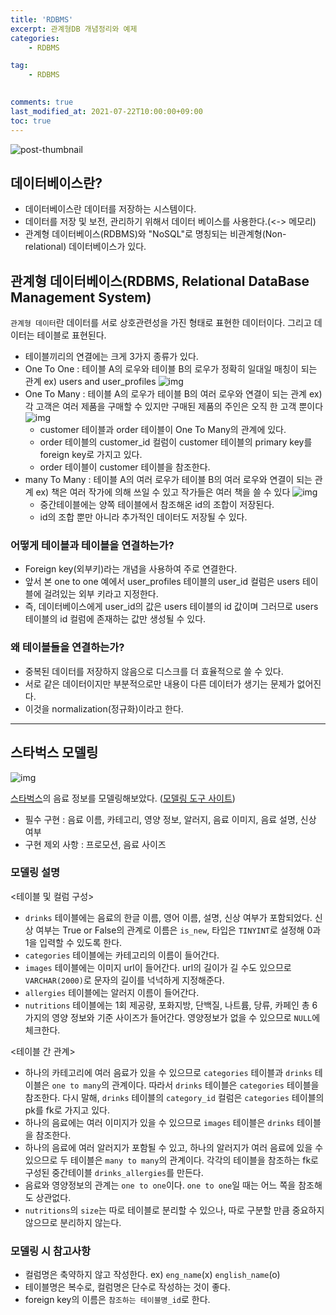 ```yaml
---
title: 'RDBMS'
excerpt: 관계형DB 개념정리와 예제
categories:
    - RDBMS

tag:
    - RDBMS
    

comments: true
last_modified_at: 2021-07-22T10:00:00+09:00
toc: true
---
```


![post-thumbnail](https://media.vlpt.us/images/suasue/post/d3225e9b-4180-4bab-894f-72c55b6a59dd/%EC%A0%9C%EB%AA%A9%EC%9D%84%20%EC%9E%85%EB%A0%A5%ED%95%B4%EC%A3%BC%EC%84%B8%EC%9A%94._001%20(2).png)

## 데이터베이스란?

- 데이터베이스란 데이터를 저장하는 시스템이다.
- 데이터를 저장 및 보전, 관리하기 위해서 데이터 베이스를 사용한다.(<-> 메모리)
- 관계형 데이터베이스(RDBMS)와 "NoSQL"로 명칭되는 비관계형(Non-relational) 데이터베이스가 있다.

## 관계형 데이터베이스(RDBMS, Relational DataBase Management System)

`관계형 데이터`란 데이터를 서로 상호관련성을 가진 형태로 표현한 데이터이다. 그리고 데이터는 테이블로 표현된다.

- 테이블끼리의 연결에는 크게 3가지 종류가 있다.
- One To One : 테이블 A의 로우와 테이블 B의 로우가 정확히 일대일 매칭이 되는 관계
  ex) users and user_profiles
  ![img](https://media.vlpt.us/images/suasue/post/a8f408fa-905b-4069-b1d4-53bddd585bfa/image.png)
- One To Many : 테이블 A의 로우가 테이블 B의 여러 로우와 연결이 되는 관계
  ex) 각 고객은 여러 제품을 구매할 수 있지만 구매된 제품의 주인은 오직 한 고객 뿐이다
  ![img](https://media.vlpt.us/images/suasue/post/526af478-64b8-4615-ab18-18427119c91d/image.png)
  - customer 테이블과 order 테이블이 One To Many의 관계에 있다.
  - order 테이블의 customer_id 컬럼이 customer 테이블의 primary key를 foreign key로 가지고 있다.
  - order 테이블이 customer 테이블을 참조한다.
- many To Many : 테이블 A의 여러 로우가 테이블 B의 여러 로우와 연결이 되는 관계
  ex) 책은 여러 작가에 의해 쓰일 수 있고 작가들은 여러 책을 쓸 수 있다
  ![img](https://media.vlpt.us/images/suasue/post/46d82ae7-b177-4af3-8769-f008743b550b/image.png)
  - 중간테이블에는 양쪽 테이블에서 참조해온 id의 조합이 저장된다.
  - id의 조합 뿐만 아니라 추가적인 데이터도 저장될 수 있다.

### 어떻게 테이블과 테이블을 연결하는가?

- Foreign key(외부키)라는 개념을 사용하여 주로 연결한다.
- 앞서 본 one to one 예에서 user_profiles 테이블의 user_id 컬럼은 users 테이블에 걸려있는 외부 키라고 지정한다.
- 즉, 데이터베이스에게 user_id의 값은 users 테이블의 id 값이며 그러므로 users 테이블의 id 컬럼에 존재하는 값만 생성될 수 있다.

### 왜 테이블들을 연결하는가?

- 중복된 데이터를 저장하지 않음으로 디스크를 더 효율적으로 쓸 수 있다.
- 서로 같은 데이터이지만 부분적으로만 내용이 다른 데이터가 생기는 문제가 없어진다.
- 이것을 normalization(정규화)이라고 한다.

------

## 스타벅스 모델링

![img](https://media.vlpt.us/images/suasue/post/7305c280-2a69-43ee-a68b-ca3d22e635dd/image.png)

[스타벅스](https://www.starbucks.co.kr/menu/drink_list.do)의 음료 정보를 모델링해보았다. ([모델링 도구 사이트](https://aquerytool.com/))

- 필수 구현 : 음료 이름, 카테고리, 영양 정보, 알러지, 음료 이미지, 음료 설명, 신상 여부
- 구현 제외 사항 : 프로모션, 음료 사이즈

### 모델링 설명

<테이블 및 컬럼 구성>

- `drinks` 테이블에는 음료의 한글 이름, 영어 이름, 설명, 신상 여부가 포함되었다. 신상 여부는 True or False의 관계로 이름은 `is_new`, 타입은 `TINYINT`로 설정해 0과 1을 입력할 수 있도록 한다.
- `categories` 테이블에는 카테고리의 이름이 들어간다.
- `images` 테이블에는 이미지 url이 들어간다. url의 길이가 길 수도 있으므로 `VARCHAR(2000)`로 문자의 길이를 넉넉하게 지정해준다.
- `allergies` 테이블에는 알러지 이름이 들어간다.
- `nutritions` 테이블에는 1회 제공량, 포화지방, 단백질, 나트륨, 당류, 카페인 총 6가지의 영양 정보와 기준 사이즈가 들어간다. 영양정보가 없을 수 있으므로 `NULL`에 체크한다.

<테이블 간 관계>

- 하나의 카테고리에 여러 음료가 있을 수 있으므로 `categories` 테이블과 `drinks` 테이블은 `one to many`의 관계이다. 따라서 `drinks` 테이블은 `categories` 테이블을 참조한다. 다시 말해, `drinks` 테이블의 `category_id` 컬럼은 `categories` 테이블의 pk를 fk로 가지고 있다.
- 하나의 음료에는 여러 이미지가 있을 수 있으므로 `images` 테이블은 `drinks` 테이블을 참조한다.
- 하나의 음료에 여러 알러지가 포함될 수 있고, 하나의 알러지가 여러 음료에 있을 수 있으므로 두 테이블은 `many to many`의 관계이다. 각각의 테이블을 참조하는 fk로 구성된 중간테이블 `drinks_allergies`를 만든다.
- 음료와 영양정보의 관계는 `one to one`이다. `one to one`일 때는 어느 쪽을 참조해도 상관없다.
- `nutritions`의 `size`는 따로 테이블로 분리할 수 있으나, 따로 구분할 만큼 중요하지 않으므로 분리하지 않는다.

### 모델링 시 참고사항

- 컬럼명은 축약하지 않고 작성한다. ex) `eng_name`(x) `english_name`(o)
- 테이블명은 복수로, 컬럼명은 단수로 작성하는 것이 좋다.
- foreign key의 이름은 `참조하는 테이블명_id`로 한다.